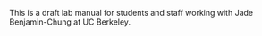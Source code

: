 This is a draft lab manual for students and staff working with Jade Benjamin-Chung at UC Berkeley. 
